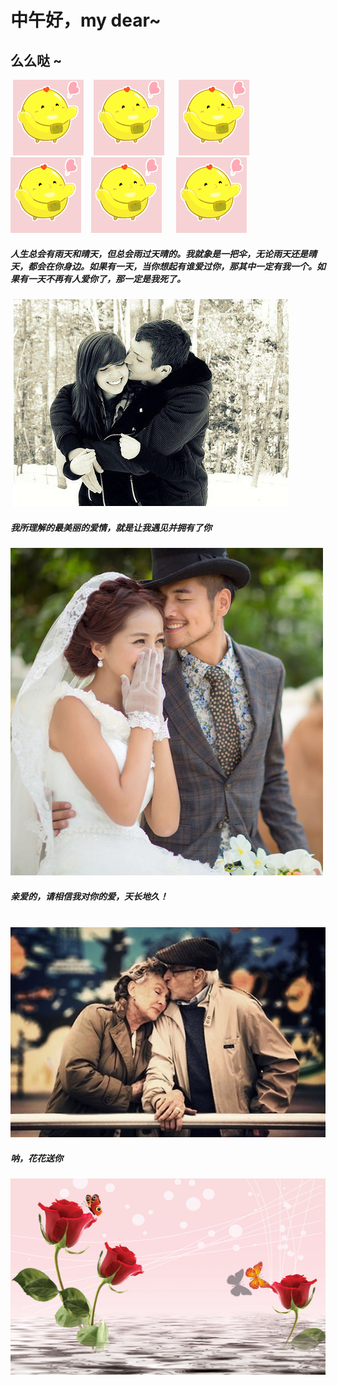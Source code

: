 
# 中午好，my dear~  
## 么么哒 ~ 
  ![love](img/momo.png)    ![love](img/momo.png)      ![love](img/momo.png)      
  ![love](img/momo.png)    ![love](img/momo.png)      ![love](img/momo.png)      
##### 人生总会有雨天和晴天，但总会雨过天晴的。我就象是一把伞，无论雨天还是晴天，都会在你身边。如果有一天，当你想起有谁爱过你，那其中一定有我一个。如果有一天不再有人爱你了，那一定是我死了。  
  ![love](img/1.jpg)      
     
##### 我所理解的最美丽的爱情，就是让我遇见并拥有了你    
 ![love](img/me.jpg)      
 ##### 亲爱的，请相信我对你的爱，天长地久！       
  ![love](img/3.jpg)    
##### 呐，花花送你     
 ![love](img/meigui.jpg)     

